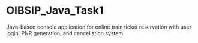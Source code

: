 # OIBSIP_Java_Task1
Java-based console application for online train ticket reservation with user login, PNR generation, and cancellation system.
